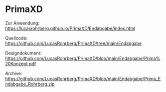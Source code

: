 # PrimaXD

Zur Anwendung:
https://lucasrohrberg.github.io/PrimaXD/Endabgabe/index.html

Quellcode:
https://github.com/LucasRohrberg/PrimaXD/tree/main/Endabgabe

Designdokument:
https://github.com/LucasRohrberg/PrimaXD/blob/main/Endabgabe/Prima%20Konzept.pdf

Archive:
https://github.com/LucasRohrberg/PrimaXD/blob/main/Endabgabe/Prima_Endabgabe_Rohrberg.zip
